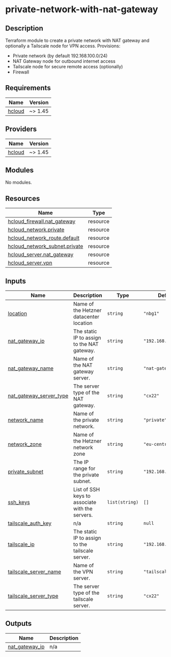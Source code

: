 # private-network-with-nat-gateway 

## Description
Terraform module to create a  private network with NAT gateway and optionally a Tailscale node for VPN access. Provisions:
- Private network (by default 192.168.100.0/24)
- NAT Gateway node for outbound internet access
- Tailscale node for secure remote access (optionally)
- Firewall

## Requirements

| Name | Version |
|------|---------|
| <a name="requirement_hcloud"></a> [hcloud](#requirement\_hcloud) | ~> 1.45 |

## Providers

| Name | Version |
|------|---------|
| <a name="provider_hcloud"></a> [hcloud](#provider\_hcloud) | ~> 1.45 |

## Modules

No modules.

## Resources

| Name | Type |
|------|------|
| [hcloud_firewall.nat_gateway](https://registry.terraform.io/providers/hetznercloud/hcloud/latest/docs/resources/firewall) | resource |
| [hcloud_network.private](https://registry.terraform.io/providers/hetznercloud/hcloud/latest/docs/resources/network) | resource |
| [hcloud_network_route.default](https://registry.terraform.io/providers/hetznercloud/hcloud/latest/docs/resources/network_route) | resource |
| [hcloud_network_subnet.private](https://registry.terraform.io/providers/hetznercloud/hcloud/latest/docs/resources/network_subnet) | resource |
| [hcloud_server.nat_gateway](https://registry.terraform.io/providers/hetznercloud/hcloud/latest/docs/resources/server) | resource |
| [hcloud_server.vpn](https://registry.terraform.io/providers/hetznercloud/hcloud/latest/docs/resources/server) | resource |

## Inputs

| Name | Description | Type | Default | Required |
|------|-------------|------|---------|:--------:|
| <a name="input_location"></a> [location](#input\_location) | Name of the Hetzner datacenter location | `string` | `"nbg1"` | no |
| <a name="input_nat_gateway_ip"></a> [nat\_gateway\_ip](#input\_nat\_gateway\_ip) | The static IP to assign to the NAT gateway. | `string` | `"192.168.100.2"` | no |
| <a name="input_nat_gateway_name"></a> [nat\_gateway\_name](#input\_nat\_gateway\_name) | Name of the NAT gateway server. | `string` | `"nat-gateway"` | no |
| <a name="input_nat_gateway_server_type"></a> [nat\_gateway\_server\_type](#input\_nat\_gateway\_server\_type) | The server type of the NAT gateway. | `string` | `"cx22"` | no |
| <a name="input_network_name"></a> [network\_name](#input\_network\_name) | Name of the private network. | `string` | `"private"` | no |
| <a name="input_network_zone"></a> [network\_zone](#input\_network\_zone) | Name of the Hetzner network zone | `string` | `"eu-central"` | no |
| <a name="input_private_subnet"></a> [private\_subnet](#input\_private\_subnet) | The IP range for the private subnet. | `string` | `"192.168.100.0/24"` | no |
| <a name="input_ssh_keys"></a> [ssh\_keys](#input\_ssh\_keys) | List of SSH keys to associate with the servers. | `list(string)` | `[]` | no |
| <a name="input_tailscale_auth_key"></a> [tailscale\_auth\_key](#input\_tailscale\_auth\_key) | n/a | `string` | `null` | no |
| <a name="input_tailscale_ip"></a> [tailscale\_ip](#input\_tailscale\_ip) | The static IP to assign to the tailscale server. | `string` | `"192.168.100.3"` | no |
| <a name="input_tailscale_server_name"></a> [tailscale\_server\_name](#input\_tailscale\_server\_name) | Name of the VPN server. | `string` | `"tailscale"` | no |
| <a name="input_tailscale_server_type"></a> [tailscale\_server\_type](#input\_tailscale\_server\_type) | The server type of the tailscale server. | `string` | `"cx22"` | no |

## Outputs

| Name | Description |
|------|-------------|
| <a name="output_nat_gateway_ip"></a> [nat\_gateway\_ip](#output\_nat\_gateway\_ip) | n/a |

